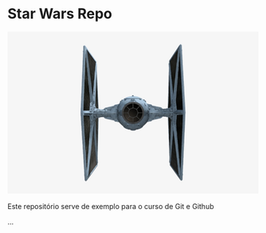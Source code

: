 # Star Wars Repo

![TIE fighter](tiefighter.png)

Este repositório serve de exemplo para o curso de Git e Github

...
